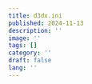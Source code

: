 ```yaml
---
title: d3dx.ini
published: 2024-11-13
description: ''
image: ''
tags: []
category: ''
draft: false 
lang: ''
---
```

